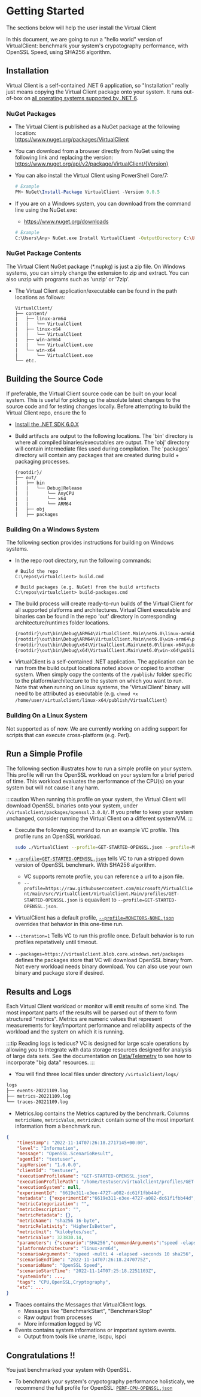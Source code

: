 ﻿---
id: getting-started
sidebar_position: 1
---

# Getting Started
The sections below will help the user install the Virtual Client

In this document, we are going to run a "hello world" version of VirtualClient: benchmark your system's crypotography performance, with OpenSSL Speed, using 
SHA256 algorithm.

## Installation

Virtual Client is a self-contained .NET 6 application, so "Installation" really just means copying the Virtual Client package onto your system. It runs out-of-box on 
[all operating systems supported by .NET 6](https://github.com/dotnet/core/blob/main/release-notes/6.0/supported-os.md).

### NuGet Packages
- The Virtual Client is published as a NuGet package at the following location:  
  https://www.nuget.org/packages/VirtualClient

- You can download from a browser directly from NuGet using the following link and replacing the version:  
  https://www.nuget.org/api/v2/package/VirtualClient/{Version}

- You can also install the Virtual Client using PowerShell Core/7:

  ```powershell
  # Example
  PM> NuGet\Install-Package VirtualClient -Version 0.0.5
  ```

- If you are on a Windows system, you can download from the command line using the NuGet.exe:
  - https://www.nuget.org/downloads

  ``` bash
  # Example
  C:\Users\Any> NuGet.exe Install VirtualClient -OutputDirectory C:\Users\Any\nuget\packages -NoCache -Version 0.0.12 -Source nuget.org
  ```

### NuGet Package Contents
The Virtual Client NuGet package (*.nupkg) is just a zip file. On Windows systems, you can simply change the extension to zip and extract. You can also unzip with
programs such as 'unzip' or '7zip'.

- The Virtual Client application/executable can be found in the path locations as follows:

  ``` treeview
  VirtualClient/
  ├── content/
  |   ├── linux-arm64
  |   |   └── VirtualClient
  |   ├── linux-x64
  |   |   └── VirtualClient
  |   ├── win-arm64
  |   |   └── VirtualClient.exe
  |   └── win-x64
  |       └── VirtualClient.exe
  └── etc.
  ```

## Building the Source Code
If preferable, the Virtual Client source code can be built on your local system. This is useful for picking up the absolute latest changes
to the source code and for testing changes locally. Before attempting to build the Virtual Client repo, ensure the fo

- [Install the .NET SDK 6.0.X](https://dotnet.microsoft.com/en-us/download/dotnet/6.0)
- Build artifacts are output to the following locations. The 'bin' directory is where all compiled binaries/executables are output. The 'obj' directory
  will contain intermediate files used during compilation. The 'packages' directory will contain any packages that are created during build + packaging 
  processes.
  
  ``` treeview
  {rootdir}/
  ├── out/
  |   ├── bin
  |   |   └── Debug|Release
  |   |       └── AnyCPU
  |   |       └── x64
  |   |       └── ARM64
  |   ├── obj
  |   ├── packages
  ```

### Building On a Windows System
The following section provides instructions for building on Windows systems.

- In the repo root directory, run the following commands:

  ``` script
  # Build the repo
  C:\repos\virtualclient> build.cmd

  # Build packages (e.g. NuGet) from the build artifacts
  C:\repos\virtualclient> build-packages.cmd

  ```
- The build process will create ready-to-run builds of the Virtual Client for all supported platforms and architectures. Virtual Client executable and binaries can be found in the repo 'out' directory in corresponding architecture/runtimes folder locations. 

  ```bash
  {rootdir}\out\bin\Debug\ARM64\VirtualClient.Main\net6.0\linux-arm64\publish\VirtualClient
  {rootdir}\out\bin\Debug\ARM64\VirtualClient.Main\net6.0\win-arm64\publish\VirtualClient.exe
  {rootdir}\out\bin\Debug\x64\VirtualClient.Main\net6.0\linux-x64\publish\VirtualClient
  {rootdir}\out\bin\Debug\x64\VirtualClient.Main\net6.0\win-x64\publish\VirtualClient.exe
  ```
- VirtualClient is a self-contained .NET application. The application can be run from the build output locations noted above or copied to another
  system. When simply copy the contents of the `/publish/` folder specific to the platform/architecture to the system on which you want to run. 
  Note that when running on Linux systems, the 'VirtualClient' binary will need to be attributed as executable (e.g. ```chmod +x /home/user/virtualclient/linux-x64/publish/VirtualClient```)

### Building On a Linux System
Not supported as of now. We are currently working on adding support for scripts that can execute cross-platform (e.g. Perl).

## Run a Simple Profile
The following section illustrates how to run a simple profile on your system. This profile will run the OpenSSL workload on your system for a brief period of time. This workload
evaluates the performance of the CPU(s) on your system but will not cause it any harm.

:::caution
When running this profile on your system, the Virtual Client will download OpenSSL binaries onto your system, under `/virtualclient/packages/openssl.3.0.0/`.
If you prefer to keep your system unchanged, consider running the Virtual Client on a different system/VM.
:::

- Execute the following command to run an example VC profile. This profile runs an OpenSSL workload.

  ```bash
  sudo ./VirtualClient --profile=GET-STARTED-OPENSSL.json --profile=MONITORS-NONE.json --iterations=1 --packages=https://virtualclient.blob.core.windows.net/packages
  ```
- [`--profile=GET-STARTED-OPENSSL.json`](https://github.com/microsoft/VirtualClient/blob/main/src/VirtualClient/VirtualClient.Main/profiles/GET-STARTED-OPENSSL.json) tells VC to run a stripped down version of OpenSSL benchmark. With SHA256 algorithm.
  - VC supports remote profile, you can reference a url to a json file.
  - `--profile=https://raw.githubusercontent.com/microsoft/VirtualClient/main/src/VirtualClient/VirtualClient.Main/profiles/GET-STARTED-OPENSSL.json` is equavilent to `--profile=GET-STARTED-OPENSSL.json`.

- VirtualClient has a default profile, [`--profile=MONITORS-NONE.json`](https://github.com/microsoft/VirtualClient/blob/main/src/VirtualClient/VirtualClient.Main/profiles/MONITORS-NONE.json) overrides that behavior in this one-time run.
- `--iteration=1` Tells VC to run this profile once. Default behavior is to run profiles repetatively until timeout.
- `--packages=https://virtualclient.blob.core.windows.net/packages` defines the packages store that VC will download OpenSSL binary from. Not every workload needs binary download. You can also use your own binary and package store if desired.

## Results and Logs
Each Virtual Client workload or monitor will emit results of some kind. The most important parts of the results will be parsed out of them to form structured "metrics".
Metrics are numeric values that represent measurements for key/important performance and reliability aspects of the workload and the system on which it is running. 

:::tip Reading logs is tedious?
VC is designed for large scale operations by allowing you to integrate with data storage resources designed for analysis of large data sets. See the documentation on [Data/Telemetry](./0040-telemetry.md) 
to see how to incorporate "big data" resources.
:::

- You will find three local files under directory `/virtualclient/logs/`
```bash
logs
├── events-20221109.log
├── metrics-20221109.log
└── traces-20221109.log
```
- Metrics.log contains the Metrics captured by the benchmark. Columns `metricName`, `metricValue`, `metricUnit` contain some of the most important information
from a benchmark run.
```json {16,17,18,19}
{
    "timestamp": "2022-11-14T07:26:18.2717145+00:00",
    "level": "Information",
    "message": "OpenSSL.ScenarioResult",
    "agentId": "testuser",
    "appVersion": "1.6.0.0",
    "clientId": "testuser",
    "executionProfileName": "GET-STARTED-OPENSSL.json",
    "executionProfilePath": "/home/testuser/virtualclient/profiles/GET-STARTED-OPENSSL.json",
    "executionSystem": null,
    "experimentId": "6619e311-e3ee-4727-a082-dc61f1fbb44d",
    "metadata": {"experimentId":"6619e311-e3ee-4727-a082-dc61f1fbb44d","agentId":"testuser"},
    "metricCategorization": "",
    "metricDescription": "",
    "metricMetadata": {},
    "metricName": "sha256 16-byte",
    "metricRelativity": "HigherIsBetter",
    "metricUnit": "kilobytes/sec",
    "metricValue": 323830.14,
    "parameters": {"scenario":"SHA256","commandArguments":"speed -elapsed -seconds 10 sha256","packageName":"openssl","tags":"CPU,OpenSSL,Cryptography","profileIteration":1,"profileIterationStartTime":"2022-11-14T07:25:18.1731942Z"},
    "platformArchitecture": "linux-arm64",
    "scenarioArguments": "speed -multi 4 -elapsed -seconds 10 sha256",
    "scenarioEndTime": "2022-11-14T07:26:18.2470775Z",
    "scenarioName": "OpenSSL Speed",
    "scenarioStartTime": "2022-11-14T07:25:18.2251103Z",
    "systemInfo": ...,
    "tags": "CPU,OpenSSL,Cryptography",
    "etc": ...
}
```
- Traces contains the Messages that VirtualClient logs.
    - Messages like "BenchmarkStart", "BenchmarkStop"
    - Raw output from processes
    - More information logged by VC
- Events contains system informations or important system events.
    - Output from tools like uname, lscpu, lspci

## Congratulations !!
You just benchmarked your system with OpenSSL.

- To benchmark your system's crypotography performance holisticaly, we recommend the full profile for OpenSSL: [`PERF-CPU-OPENSSL.json`](https://github.com/microsoft/VirtualClient/blob/main/src/VirtualClient/VirtualClient.Main/profiles/PERF-CPU-OPENSSL.json)